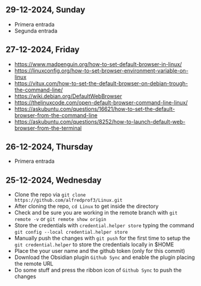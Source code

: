 ## 29-12-2024, Sunday
- Primera entrada
- Segunda entrada
## 27-12-2024, Friday
- https://www.madpenguin.org/how-to-set-default-browser-in-linux/
- https://linuxconfig.org/how-to-set-browser-environment-variable-on-linux
- https://vitux.com/how-to-set-the-default-browser-on-debian-trough-the-command-line/
- https://wiki.debian.org/DefaultWebBrowser
- https://thelinuxcode.com/open-default-browser-command-line-linux/
- https://askubuntu.com/questions/16621/how-to-set-the-default-browser-from-the-command-line
- https://askubuntu.com/questions/8252/how-to-launch-default-web-browser-from-the-terminal
## 26-12-2024, Thursday
- Primera entrada
## 25-12-2024, Wednesday
- Clone the repo via `git clone https://github.com/alfredprof3/Linux.git`
- After cloning the repo, `cd Linux`  to get inside the directory
- Check and be sure you are working in the remote branch with `git remote -v` or `git remote show origin`
- Store the credentials with `credential.helper store` typing the command `git config --local credential.helper store`
- Manually push the changes with `git push` for the first time to setup the `git credential.helper` to store the credentials locally in $HOME
- Place the your user name and the github token (only for this commit)
- Download the Obsidian plugin `Github Sync` and enable the plugin placing the remote URL
- Do some stuff and press the ribbon icon of `Github Sync` to push the changes
